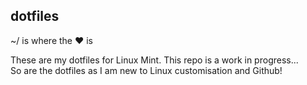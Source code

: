 ## dotfiles

~/ is where the ♥ is

These are my dotfiles for Linux Mint. This repo is a work in progress...  
So are the dotfiles as I am new to Linux customisation and Github!

